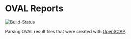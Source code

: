 # OVAL Reports

![Build-Status](https://github.com/mflingelli/oval-reports/actions/workflows/ci.yml/badge.svg)


Parsing OVAL result files that were created with [OpenSCAP](https://www.open-scap.org/).

